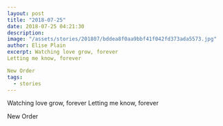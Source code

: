```yaml
---
layout: post
title: "2018-07-25"
date: 2018-07-25 04:21:30
description: 
image: "/assets/stories/201807/bddea8f0aa9bbf41f042fd373ada5573.jpg"
author: Elise Plain
excerpt: Watching love grow, forever
Letting me know, forever

New Order
tags: 
  - stories
---
```


Watching love grow, forever
Letting me know, forever

New Order
<p></p>
